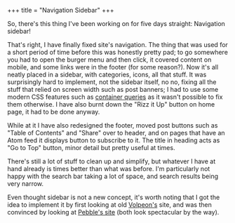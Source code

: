+++
title = "Navigation Sidebar"
+++

So, there's this thing I've been working on for five days straight: Navigation sidebar!

That's right, I have finally fixed site's navigation. The thing that was used for a short period of time before this was honestly pretty pad; to go somewhere you had to open the burger menu and then click, it covered content on mobile, and some links were in the footer (for some reason?). Now it's all neatly placed in a sidebar, with categories, icons, all that stuff. It was surprisingly hard to implement, not the sidebar itself, no no, fixing all the stuff that relied on screen width such as post banners; I had to use some modern CSS features such as [container queries](https://developer.mozilla.org/en-US/docs/Web/CSS/CSS_containment/Container_queries) as it wasn't possible to fix them otherwise. I have also burnt down the "Rizz it Up" button on home page, it had to be done anyway.

While at it I have also redesigned the footer, moved post buttons such as "Table of Contents" and "Share" over to header, and on pages that have an Atom feed it displays button to subscribe to it. The title in heading acts as "Go to Top" button, minor detail but pretty useful at times.

There's still a lot of stuff to clean up and simplify, but whatever I have at hand already is times better than what was before. I'm particularly not happy with the search bar taking a lot of space, and search results being very narrow.

Even thought sidebar is not a new concept, it's worth noting that I got the idea to implement it by first looking at old [Volpeon's](https://v1.volpeon.ink) site, and was then convinced by looking at [Pebble's site](https://pebble.pet) (both look spectacular by the way).